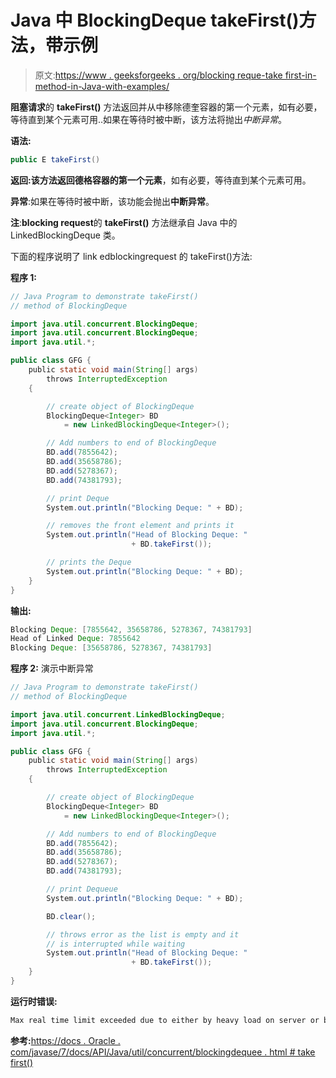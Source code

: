 # Java 中 BlockingDeque takeFirst()方法，带示例

> 原文:[https://www . geeksforgeeks . org/blocking reque-take first-in-method-in-Java-with-examples/](https://www.geeksforgeeks.org/blockingdeque-takefirst-method-in-java-with-examples/)

**阻塞请求**的 **takeFirst()** 方法返回并从中移除德奎容器的第一个元素，如有必要，等待直到某个元素可用..如果在等待时被中断，该方法将抛出*中断异常*。

**语法:**

```java
public E takeFirst()
```

**返回:**该方法返回德格容器的**第一个元素**，如有必要，等待直到某个元素可用。

**异常**:如果在等待时被中断，该功能会抛出**中断异常**。

**注**:**blocking request**的 **takeFirst()** 方法继承自 Java 中的 LinkedBlockingDeque 类。

下面的程序说明了 link edblockingrequest 的 takeFirst()方法:

**程序 1:**

```java
// Java Program to demonstrate takeFirst()
// method of BlockingDeque

import java.util.concurrent.BlockingDeque;
import java.util.concurrent.BlockingDeque;
import java.util.*;

public class GFG {
    public static void main(String[] args)
        throws InterruptedException
    {

        // create object of BlockingDeque
        BlockingDeque<Integer> BD
            = new LinkedBlockingDeque<Integer>();

        // Add numbers to end of BlockingDeque
        BD.add(7855642);
        BD.add(35658786);
        BD.add(5278367);
        BD.add(74381793);

        // print Deque
        System.out.println("Blocking Deque: " + BD);

        // removes the front element and prints it
        System.out.println("Head of Blocking Deque: "
                           + BD.takeFirst());

        // prints the Deque
        System.out.println("Blocking Deque: " + BD);
    }
}
```

**输出:**

```java
Blocking Deque: [7855642, 35658786, 5278367, 74381793]
Head of Linked Deque: 7855642
Blocking Deque: [35658786, 5278367, 74381793]

```

**程序 2:** 演示中断异常

```java
// Java Program to demonstrate takeFirst()
// method of BlockingDeque

import java.util.concurrent.LinkedBlockingDeque;
import java.util.concurrent.BlockingDeque;
import java.util.*;

public class GFG {
    public static void main(String[] args)
        throws InterruptedException
    {

        // create object of BlockingDeque
        BlockingDeque<Integer> BD
            = new LinkedBlockingDeque<Integer>();

        // Add numbers to end of BlockingDeque
        BD.add(7855642);
        BD.add(35658786);
        BD.add(5278367);
        BD.add(74381793);

        // print Dequeue
        System.out.println("Blocking Deque: " + BD);

        BD.clear();

        // throws error as the list is empty and it
        // is interrupted while waiting
        System.out.println("Head of Blocking Deque: "
                           + BD.takeFirst());
    }
}
```

**运行时错误:**

```java
Max real time limit exceeded due to either by heavy load on server or by using sleep function

```

**参考:**[https://docs . Oracle . com/javase/7/docs/API/Java/util/concurrent/blockingdequee . html # take first()](https://docs.oracle.com/javase/7/docs/api/java/util/concurrent/BlockingDeque.html#takeFirst())